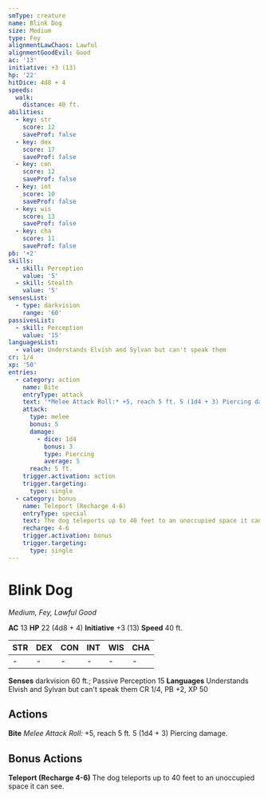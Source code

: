 ```yaml
---
smType: creature
name: Blink Dog
size: Medium
type: Fey
alignmentLawChaos: Lawful
alignmentGoodEvil: Good
ac: '13'
initiative: +3 (13)
hp: '22'
hitDice: 4d8 + 4
speeds:
  walk:
    distance: 40 ft.
abilities:
  - key: str
    score: 12
    saveProf: false
  - key: dex
    score: 17
    saveProf: false
  - key: con
    score: 12
    saveProf: false
  - key: int
    score: 10
    saveProf: false
  - key: wis
    score: 13
    saveProf: false
  - key: cha
    score: 11
    saveProf: false
pb: '+2'
skills:
  - skill: Perception
    value: '5'
  - skill: Stealth
    value: '5'
sensesList:
  - type: darkvision
    range: '60'
passivesList:
  - skill: Perception
    value: '15'
languagesList:
  - value: Understands Elvish and Sylvan but can't speak them
cr: 1/4
xp: '50'
entries:
  - category: action
    name: Bite
    entryType: attack
    text: '*Melee Attack Roll:* +5, reach 5 ft. 5 (1d4 + 3) Piercing damage.'
    attack:
      type: melee
      bonus: 5
      damage:
        - dice: 1d4
          bonus: 3
          type: Piercing
          average: 5
      reach: 5 ft.
    trigger.activation: action
    trigger.targeting:
      type: single
  - category: bonus
    name: Teleport (Recharge 4-6)
    entryType: special
    text: The dog teleports up to 40 feet to an unoccupied space it can see.
    recharge: 4-6
    trigger.activation: bonus
    trigger.targeting:
      type: single
---
```


# Blink Dog
*Medium, Fey, Lawful Good*

**AC** 13
**HP** 22 (4d8 + 4)
**Initiative** +3 (13)
**Speed** 40 ft.

| STR | DEX | CON | INT | WIS | CHA |
| --- | --- | --- | --- | --- | --- |
| - | - | - | - | - | - |

**Senses** darkvision 60 ft.; Passive Perception 15
**Languages** Understands Elvish and Sylvan but can't speak them
CR 1/4, PB +2, XP 50

## Actions

**Bite**
*Melee Attack Roll:* +5, reach 5 ft. 5 (1d4 + 3) Piercing damage.

## Bonus Actions

**Teleport (Recharge 4-6)**
The dog teleports up to 40 feet to an unoccupied space it can see.
